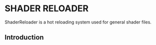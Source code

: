 # SHADER RELOADER

ShaderReloader is a hot reloading system used for general shader files.
## Introduction
